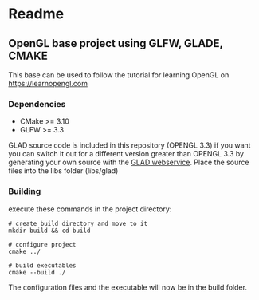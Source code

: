 # Readme

## OpenGL base project using GLFW, GLADE, CMAKE
This base can be used to follow the tutorial for learning OpenGL on <https://learnopengl.com>

### Dependencies
* CMake >= 3.10
* GLFW >= 3.3

GLAD source code is included in this repository (OPENGL 3.3)
if you want you can switch it out for a different version greater than OPENGL 3.3 by generating your own source with the [GLAD webservice](https://glad.dav1d.de). Place the source files into the libs folder (libs/glad)


### Building

execute these commands in the project directory:

```shell
# create build directory and move to it
mkdir build && cd build

# configure project
cmake ../

# build executables
cmake --build ./
```

The configuration files and the executable will now be in the build folder.
